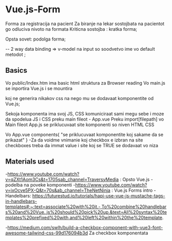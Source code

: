 # Vue.js-Form

Forma za registracija na pacient
Za biranje na lekar 
sostojbata na pacientot go odluciva nivoto na formata 
Kriticna sostojba : kratka forma;

Opsta sovet: podolga forma;

*--*
2 way data binding => v-model na input so soodvetvo ime vo default metodot  ;


## Basics
Vo public/Index.htm ima basic html struktura za Browser reading 
Vo main.js se inportira Vue.js i se mountira <div id="app"> koj ne generira nikakov css
na nego mu se dodavaat komponentite od Vue.js;

Sekoja komponenta ima svoj JS, CSS komuniciraat sami megu sebe i moze da spodelua JS i CSS preku main fileot - App.vue
Preku import[filepath] vo Main fileot App.js se priklucuvaat site komponenti so niven HTML CSS

Vo App.vue
components{
  "se priklucuvaat komponentite koj sakame da se prikazat"
} 
-Za da voidme vnimanie koj checkbox e izbran na site checkboxes treba da immat value i site koj se TRUE se dodavaat vo niza 

## Materials used
-https://www.youtube.com/watch?v=qZXt1Aom3Cs&t=1705sab_channel=TraversyMedia : Opsto Vue.js - podelba na poveke komponenti 
-https://www.youtube.com/watch?v=ixOcve5PX-Q&t=70s&ab_channel=TheNetNinja
: Vue.js Forms intro
-Handelbars: 
https://futurestud.io/tutorials/hapi-use-vue-js-mustache-tags-in-handlebars-templates#:~:text=associate%20with%20it.-,To%20combine%20handlebars%20and%20Vue.,js%20should%20pick%20up.&text=All%20syntax%20templates%20prefixed%20with,and%20left%20within%20the%20template.



-https://medium.com/swlh/build-a-checkbox-component-with-vue3-font-awesome-tailwind-css-99d176094b3d
 Za checkbox komponentata 